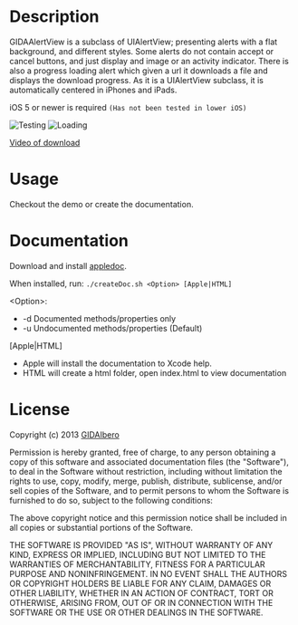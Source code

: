 # Description

GIDAAlertView is a subclass of UIAlertView; presenting alerts with a flat background, and different styles. Some alerts do not contain accept or cancel buttons, and just display and image or an activity indicator. There is also a progress loading alert which given a url it downloads a file and displays the download progress. As it is a UIAlertView subclass, it is automatically centered in iPhones and iPads. 

iOS 5 or newer is required `(Has not been tested in lower iOS)`

![Testing]( https://raw.github.com/aparedes/GIDAAlertView/newalertview/Resources/Testing.png  )
![Loading]( https://raw.github.com/aparedes/GIDAAlertView/newalertview/Resources/Loading.png  )

[Video of download]( https://raw.github.com/aparedes/GIDAAlertView/newalertview/Resources/Download.mov )


# Usage

Checkout the demo or create the documentation.

# Documentation

Download and install [appledoc]( http://gentlebytes.com/appledoc/ ). 

When installed, run:
`./createDoc.sh <Option> [Apple|HTML]`

&lt;Option\>:
+ -d Documented methods/properties only
+ -u Undocumented methods/properties (Default)

[Apple|HTML]
+ Apple will install the documentation to Xcode help.
+ HTML will create a html folder, open index.html to view documentation

# License

Copyright (c) 2013 [GIDAIbero]( https://github.com/GIDAIbero/ ) 

Permission is hereby granted, free of charge, to any person obtaining
a copy of this software and associated documentation files (the
"Software"), to deal in the Software without restriction, including
without limitation the rights to use, copy, modify, merge, publish,
distribute, sublicense, and/or sell copies of the Software, and to
permit persons to whom the Software is furnished to do so, subject to
the following conditions:

The above copyright notice and this permission notice shall be
included in all copies or substantial portions of the Software.

THE SOFTWARE IS PROVIDED "AS IS", WITHOUT WARRANTY OF ANY KIND,
EXPRESS OR IMPLIED, INCLUDING BUT NOT LIMITED TO THE WARRANTIES OF
MERCHANTABILITY, FITNESS FOR A PARTICULAR PURPOSE AND
NONINFRINGEMENT. IN NO EVENT SHALL THE AUTHORS OR COPYRIGHT HOLDERS BE
LIABLE FOR ANY CLAIM, DAMAGES OR OTHER LIABILITY, WHETHER IN AN ACTION
OF CONTRACT, TORT OR OTHERWISE, ARISING FROM, OUT OF OR IN CONNECTION
WITH THE SOFTWARE OR THE USE OR OTHER DEALINGS IN THE SOFTWARE.
